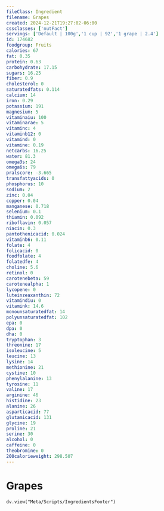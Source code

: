 ```yaml
---
fileClass: Ingredient
filename: Grapes
created: 2024-12-21T19:27:02-06:00
cssclasses: ['nutFact']
servings: ['Default | 100g','1 cup | 92','1 grape | 2.4']
id: 174682
foodgroup: Fruits
calories: 67
fat: 0.35
protein: 0.63
carbohydrate: 17.15
sugars: 16.25
fiber: 0.9
cholesterol: 0
saturatedfats: 0.114
calcium: 14
iron: 0.29
potassium: 191
magnesium: 5
vitaminaiu: 100
vitaminarae: 5
vitaminc: 4
vitaminb12: 0
vitamind: 0
vitamine: 0.19
netcarbs: 16.25
water: 81.3
omega3s: 24
omega6s: 79
pralscore: -3.665
transfattyacids: 0
phosphorus: 10
sodium: 2
zinc: 0.04
copper: 0.04
manganese: 0.718
selenium: 0.1
thiamin: 0.092
riboflavin: 0.057
niacin: 0.3
pantothenicacid: 0.024
vitaminb6: 0.11
folate: 4
folicacid: 0
foodfolate: 4
folatedfe: 4
choline: 5.6
retinol: 0
carotenebeta: 59
carotenealpha: 1
lycopene: 0
luteinzeaxanthin: 72
vitamindiu: 0
vitamink: 14.6
monounsaturatedfat: 14
polyunsaturatedfat: 102
epa: 0
dpa: 0
dha: 0
tryptophan: 3
threonine: 17
isoleucine: 5
leucine: 13
lysine: 14
methionine: 21
cystine: 10
phenylalanine: 13
tyrosine: 11
valine: 17
arginine: 46
histidine: 23
alanine: 26
asparticacid: 77
glutamicacid: 131
glycine: 19
proline: 21
serine: 30
alcohol: 0
caffeine: 0
theobromine: 0
200calorieweight: 298.507
---
```


# Grapes

```dataviewjs
dv.view("Meta/Scripts/IngredientsFooter")
```